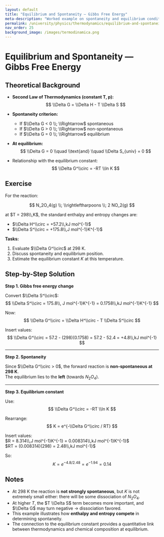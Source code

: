 ```yaml
---
layout: default
title: "Equilibrium and Spontaneity — Gibbs Free Energy"
meta-description: "Worked example on spontaneity and equilibrium conditions using Gibbs free energy. Full solution with theoretical recalls and explanatory notes."
permalink: /university/physics/thermodynamics/equilibrium-and-spontaneity/
nav_order: 25
background_image: /images/termodinamica.png
---
```


# Equilibrium and Spontaneity — Gibbs Free Energy

<div class="content-box">

## Theoretical Background

- **Second Law of Thermodynamics (constant T, p):**
  $$
  \\Delta G = \\Delta H - T \\Delta S
  $$

- **Spontaneity criterion:**
  - If $\\Delta G < 0 \\; \\Rightarrow$ spontaneous  
  - If $\\Delta G > 0 \\; \\Rightarrow$ non-spontaneous  
  - If $\\Delta G = 0 \\; \\Rightarrow$ equilibrium

- **At equilibrium:**
  $$
  \\Delta G = 0 \\quad \\text{and} \\quad \\Delta S_{univ} = 0
  $$

- Relationship with the equilibrium constant:
  $$
  \\Delta G^\\circ = -RT \\ln K
  $$

</div>

<div class="content-box">

## Exercise

For the reaction:

$$
N_2O_4(g) \\; \\rightleftharpoons \\; 2 NO_2(g)
$$

at $T = 298\\,K$, the standard enthalpy and entropy changes are:

- $\\Delta H^\\circ = +57.2\\,kJ mol^{-1}$  
- $\\Delta S^\\circ = +175.8\\,J mol^{-1}K^{-1}$  

**Tasks:**

1. Evaluate $\\Delta G^\\circ$ at 298 K.  
2. Discuss spontaneity and equilibrium position.  
3. Estimate the equilibrium constant $K$ at this temperature.

</div>

<div class="content-box">

## Step-by-Step Solution

**Step 1. Gibbs free energy change**  

Convert $\\Delta S^\\circ$:  
$$
\\Delta S^\\circ = 175.8\\, J mol^{-1}K^{-1} = 0.1758\\,kJ mol^{-1}K^{-1}
$$

Now:
$$
\\Delta G^\\circ = \\Delta H^\\circ - T \\Delta S^\\circ
$$

Insert values:
$$
\\Delta G^\\circ = 57.2 - (298)(0.1758) = 57.2 - 52.4 = +4.8\\,kJ mol^{-1}
$$

---

**Step 2. Spontaneity**  

Since $\\Delta G^\\circ > 0$, the forward reaction is **non-spontaneous at 298 K**.  
The equilibrium lies to the **left** (towards $N_2O_4$).

---

**Step 3. Equilibrium constant**  

Use:
$$
\\Delta G^\\circ = -RT \\ln K
$$

Rearrange:
$$
K = e^{-\\Delta G^\\circ / RT}
$$

Insert values:  
$R = 8.314\\,J mol^{-1}K^{-1} = 0.008314\\,kJ mol^{-1}K^{-1}$  
$RT = (0.008314)(298) = 2.48\\,kJ mol^{-1}$

So:
$$
K = e^{-4.8/2.48} = e^{-1.94} = 0.14
$$

</div>

<div class="content-box">

## Notes

- At 298 K the reaction is **not strongly spontaneous**, but $K$ is not extremely small either: there will be some dissociation of $N_2O_4$.  
- At higher $T$, the $T \\Delta S$ term becomes more important, and $\\Delta G$ may turn negative → dissociation favored.  
- This example illustrates how **enthalpy and entropy compete** in determining spontaneity.  
- The connection to the equilibrium constant provides a quantitative link between thermodynamics and chemical composition at equilibrium.

</div>

